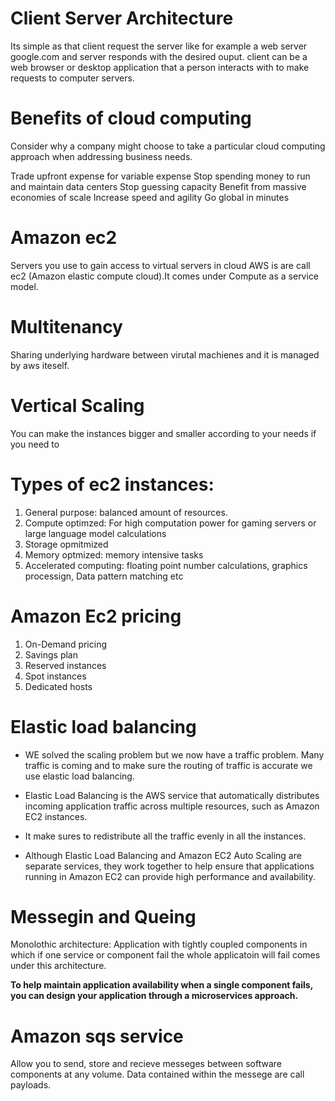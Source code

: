 # Client Server Architecture

Its simple as that client request the server like for example a web server google.com and server responds with the desired ouput.
client can be a web browser or desktop application that a person interacts with to make requests to computer servers.


# Benefits of cloud computing

Consider why a company might choose to take a particular cloud computing approach when addressing business needs.

Trade upfront expense for variable expense
Stop spending money to run and maintain data centers
Stop guessing capacity
Benefit from massive economies of scale
Increase speed and agility
Go global in minutes


# Amazon ec2
Servers you use to gain access to virtual servers in cloud AWS is are call ec2 (Amazon elastic compute cloud).It comes under Compute as a service model.


# Multitenancy
Sharing underlying hardware between virutal machienes and it is managed by aws iteself.

# Vertical Scaling 
You can make the instances bigger and smaller according to your needs if you need to

# Types of ec2 instances:
1) General purpose: balanced amount of resources.
2) Compute optimzed: For high computation power for gaming servers or large language model calculations
3) Storage opmitmized
4) Memory optmized: memory intensive tasks 
5) Accelerated computing: floating point number calculations, graphics processign, Data pattern matching etc


# Amazon Ec2 pricing
1) On-Demand pricing
2) Savings plan
3) Reserved instances
4) Spot instances
5) Dedicated hosts

# Elastic load balancing

* WE solved the scaling problem but we now have a traffic problem. Many traffic is coming and to make sure the routing of traffic is accurate we use elastic load balancing.

* Elastic Load Balancing is the AWS service that automatically distributes incoming application traffic across multiple resources, such as Amazon EC2 instances. 

* It make sures to redistribute all the traffic evenly in all the instances.

* Although Elastic Load Balancing and Amazon EC2 Auto Scaling are separate services, they work together to help ensure that applications running in Amazon EC2 can provide high performance and availability. 


# Messegin and Queing

Monolothic architecture: Application with tightly coupled components in which if one service or component fail the whole applicatoin will fail comes under this architecture.

**To help maintain application availability when a single component fails, you can design your application through a microservices approach.**

# Amazon sqs service 
Allow you to send, store and recieve messeges between software components at any volume. Data contained within the messege are call payloads.


















